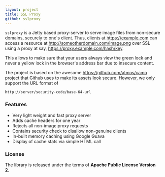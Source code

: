 ```yaml
---
layout: project
title: SSL Proxy
github: sslproxy
---
```


`sslproxy` is a Jetty based proxy-server to serve image files from non-secure domains, securely to one's client.
Thus, clients at https://example.com can access a resource at http://someotherdomain.com/image.png over SSL using
a proxy at say, https://proxy.example.com/hash/key.

This allows to make sure that your users always view the green lock and never a yellow lock in the browser's address
bar due to insecure content.

The project is based on the awesome https://github.com/atmos/camo project that Github 
uses to make its assets look secure. However, we only support the URL format of 

```
http://server/security-code/base-64-url
```

### Features

* Very light weight and fast proxy server
* Adds cache headers for one year
* Rejects all non-image proxy requests
* Contains security check to disallow non-genuine clients
* In-built memory caching using Google Guava
* Display of cache stats via simple HTML call

### License

The library is released under the terms of **Apache Public License Version 2**.

